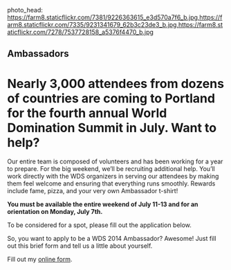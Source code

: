 photo_head: https://farm8.staticflickr.com/7381/9226363615_e3d570a7f6_b.jpg,https://farm8.staticflickr.com/7335/9231341679_62b3c23de3_b.jpg,https://farm8.staticflickr.com/7278/7537728158_a5376f4470_b.jpg

## Ambassadors

# Nearly 3,000 attendees from dozens of countries are coming to Portland for the fourth annual World Domination Summit in July. Want to help?

<div class="zig-zags_blue"></div>

Our entire team is composed of volunteers and has been working for a year to prepare. For the big weekend, we’ll be recruiting additional help. You’ll work directly with the WDS organizers in serving our attendees by making them feel welcome and ensuring that everything runs smoothly. Rewards include fame, pizza, and your very own Ambassador t-shirt! 

**You must be available the entire weekend of July 11-13 and for an orientation on Monday, July 7th.**

To be considered for a spot, please fill out the application below.

<div class="line-canvas"></div>

So, you want to apply to be a WDS 2014 Ambassador? Awesome! Just fill out this brief form and tell us a little about yourself. 


<div id="wufoo-q8ejno60uybw98">
Fill out my <a href="https://worlddominationsummit.wufoo.com/forms/q8ejno60uybw98">online form</a>.
</div>
<script type="text/javascript">var q8ejno60uybw98;(function(d, t) {
var s = d.createElement(t), options = {
'userName':'worlddominationsummit',
'formHash':'q8ejno60uybw98',
'autoResize':true,
'height':'2241',
'async':true,
'host':'wufoo.com',
'header':'show',
'ssl':true};
s.src = ('https:' == d.location.protocol ? 'https://' : 'http://') + 'wufoo.com/scripts/embed/form.js';
s.onload = s.onreadystatechange = function() {
var rs = this.readyState; if (rs) if (rs != 'complete') if (rs != 'loaded') return;
try { q8ejno60uybw98 = new WufooForm();q8ejno60uybw98.initialize(options);q8ejno60uybw98.display(); } catch (e) {}};
var scr = d.getElementsByTagName(t)[0], par = scr.parentNode; par.insertBefore(s, scr);
})(document, 'script');</script>
